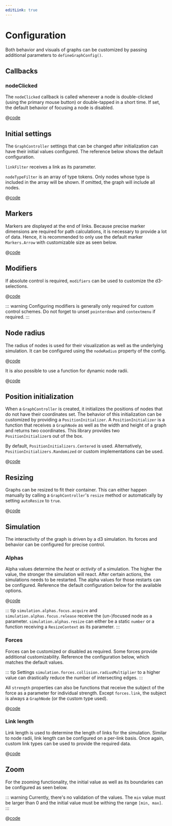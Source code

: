 ```yaml
---
editLink: true
---
```


# Configuration

Both behavior and visuals of graphs can be customized by passing additional parameters to `defineGraphConfig()`.

## Callbacks

### nodeClicked

The `nodeClicked` callback is called whenever a node is double-clicked (using the primary mouse button) or double-tapped in a short time.
If set, the default behavior of focusing a node is disabled.

@[code](samples/callbacks.ts)

## Initial settings

The `GraphController` settings that can be changed after initialization can have their initial values configured.
The reference below shows the default configuration.

`linkFilter` receives a link as its parameter.

`nodeTypeFilter` is an array of type tokens.
Only nodes whose type is included in the array will be shown.
If omitted, the graph will include all nodes.

@[code](samples/initial.ts)

## Markers

Markers are displayed at the end of links.
Because precise marker dimensions are required for path calculations, it is necessary to provide a lot of data.
Hence, it is recommended to only use the default marker `Markers.Arrow` with customizable size as seen below.

@[code](samples/marker.ts)

## Modifiers

If absolute control is required, `modifiers` can be used to customize the d3-selections.

@[code](samples/modifiers.ts)

::: warning
Configuring modifiers is generally only required for custom control schemes.
Do not forget to unset `pointerdown` and `contextmenu` if required.
:::

## Node radius

The radius of nodes is used for their visualization as well as the underlying simulation.
It can be configured using the `nodeRadius` property of the config.

@[code](samples/static-node-radius.ts)

It is also possible to use a function for dynamic node radii.

@[code](samples/dynamic-node-radius.ts)

## Position initialization

When a `GraphController` is created, it initializes the positions of nodes that do not have their coordinates set.
The behavior of this initialization can be customized by providing a `PositionInitializer`.
A `PositionInitializer` is a function that receives a `GraphNode` as well as the width and height of a graph and returns two coordinates.
This library provides two `PositionInitializer`s out of the box.

By default, `PositionInitializers.Centered` is used.
Alternatively, `PositionInitializers.Randomized` or custom implementations can be used.

@[code](samples/position-initializers.ts)

## Resizing

Graphs can be resized to fit their container.
This can either happen manually by calling a `GraphController`'s `resize` method or automatically by setting `autoResize` to `true`.

@[code](samples/resizing.ts)

## Simulation

The interactivity of the graph is driven by a d3 simulation.
Its forces and behavior can be configured for precise control.

### Alphas

Alpha values determine the *heat* or *activity* of a simulation. 
The higher the value, the stronger the simulation will react.
After certain actions, the simulations needs to be restarted.
The alpha values for those restarts can be configured.
Reference the default configuration below for the available options.

@[code](samples/alphas.ts)

::: tip
`simulation.alphas.focus.acquire` and `simulation.alphas.focus.release` receive the (un-)focused node as a parameter.
`simulation.alphas.resize` can either be a static `number` or a function receiving a `ResizeContext` as its parameter.
:::

### Forces

Forces can be customized or disabled as required.
Some forces provide additional customizability.
Reference the configuration below, which matches the default values.

::: tip
Settings `simulation.forces.collision.radiusMultiplier` to a higher value can drastically reduce the number of intersecting edges.
:::

All `strength` properties can also be functions that receive the subject of the force as a parameter for individual strength.
Except `forces.link`, the subject is always a `GraphNode` (or the custom type used).

@[code](samples/forces.ts)

### Link length

Link length is used to determine the length of links for the simulation.
Similar to node radii, link length can be configured on a per-link basis.
Once again, custom link types can be used to provide the required data.

@[code](samples/link-length.ts)

## Zoom

For the zooming functionality, the initial value as well as its boundaries can be configured as seen below.

::: warning
Currently, there's no validation of the values.
The `min` value must be larger than 0 and the initial value must be withing the range `[min, max]`.
:::

@[code](samples/zoom.ts)
